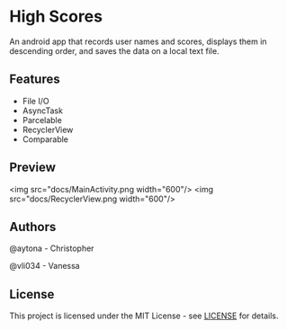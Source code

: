 # High Scores

An android app that records user names and scores, displays them in descending order, and saves the data on a local text file.

## Features

* File I/O
* AsyncTask
* Parcelable
* RecyclerView
* Comparable

## Preview

<img src="docs/MainActivity.png width="600"/>
<img src="docs/RecyclerView.png width="600"/>

## Authors

@aytona - Christopher

@vli034 - Vanessa

## License

This project is licensed under the MIT License - see [LICENSE](docs/LICENSE) for details.

